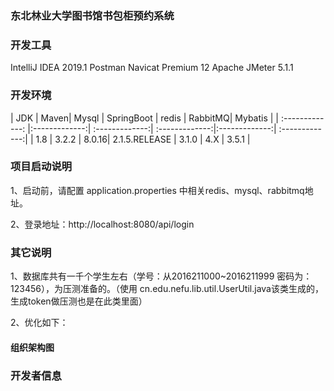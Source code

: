 ### 东北林业大学图书馆书包柜预约系统 

### 开发工具

IntelliJ IDEA 2019.1
Postman
Navicat Premium 12
Apache JMeter 5.1.1


### 开发环境

| JDK | Maven| Mysql  | SpringBoot | redis | RabbitMQ| Mybatis |
| :-------------: |:-------------:| :-------------:| :-------------:|:-------------:| :-------------:|
| 1.8  | 3.2.2 | 8.0.16| 2.1.5.RELEASE | 3.1.0 | 4.X | 3.5.1 |

### 项目启动说明

1、启动前，请配置 application.properties 中相关redis、mysql、rabbitmq地址。

2、登录地址：http://localhost:8080/api/login   


### 其它说明

1、数据库共有一千个学生左右（学号：从2016211000~2016211999 密码为：123456），为压测准备的。（使用 cn.edu.nefu.lib.util.UserUtil.java该类生成的，生成token做压测也是在此类里面）

2、优化如下：

#### 组织架构图


### 开发者信息
